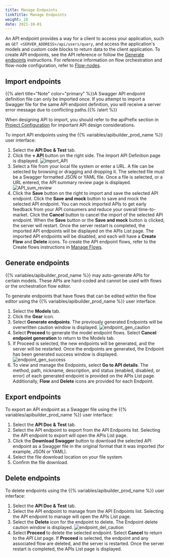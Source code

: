 ```yaml
---
title: Manage Endpoints
linkTitle: Manage Endpoints
weight: 10
date: 2021-10-01
---
```


An API endpoint provides a way for a client to access your application, such as `GET <SERVER_ADDRESS>/api/users/query`, and access the application's models and custom code blocks to return data to the client application. To create API endpoints, see the API reference or follow the [Generate endpoints](#generate-endpoints) instructions. For reference information on flow orchestration and flow-node configuration, refer to [Flow-nodes](/docs/developer_guide/flows/flow_nodes/).

## Import endpoints

{{% alert title="Note" color="primary" %}}A Swagger API endpoint definition file can only be imported once. If you attempt to import a Swagger file for the same API endpoint definition, you will receive a server error message due to conflicting paths.{{% /alert %}}

When designing API to import, you should refer to the apiPrefix section in [Project Configuration](/docs/developer_guide/project/configuration/project_configuration/#apiprefix) for important API design considerations.

To import API endpoints using the {{% variables/apibuilder_prod_name %}} user interface:

1. Select the **API Doc & Test** tab.
1. Click the **\+ API** button on the right side. The Import API Definition page is displayed.
![import_API](/Images/import_api.png)
1. Select a file from your local file system or enter a URL. A file can be selected by browsing or dragging and dropping it. The selected file must be a Swagger formatted JSON or YAML file. Once a file is selected, or a URL entered, the API summary review page is displayed.
![API_sum_review](/Images/api_sum_review.png)
1. Click the **Save** button on the right to import and save the selected API endpoint. Click the **Save and mock** button to save and mock the selected API endpoint. You can mock imported APIs to get early feedback from your API consumers and reduce your overall time-to-market. Click the **Cancel** button to cancel the import of the selected API endpoint. When the **Save** button or the **Save and mock** button is clicked, the server will restart. Once the server restart is completed, the imported API endpoints will be displayed on the APIs List page. The imported API endpoints will be disabled, and each will have a **Create Flow** and **Delete** icons. To create the API endpoint flows, refer to the Create flows instructions in [Manage Flows](/docs/developer_guide/flows/manage_flows/).

## Generate endpoints

{{% variables/apibuilder_prod_name %}} may auto-generate APIs for certain models. These APIs are hard-coded and cannot be used with flows or the orchestration flow editor.

To generate endpoints that have flows that can be edited within the flow editor using the {{% variables/apibuilder_prod_name %}} user interface:

1. Select the **Models** tab.
1. Click the **Gear** icon.
1. Select **Generate endpoints**. The previously generated Endpoints will be overwritten caution window is displayed.
![endpoint_gen_caution](/Images/endpoint_gen_caution.png)
1. Select **Proceed** to generate the model endpoint flows. Select **Cancel endpoint generation** to return to the Models tab.
1. If Proceed is selected, the new endpoints will be generated, and the server will be restarted. Once the endpoints are generated, the Endpoint has been generated success window is displayed.
![endpoint_gen_success](/Images/endpoint_gen_success.png)
1. To view and manage the Endpoints, select **Go to API details**. The method, path, nickname, description, and status (enabled, disabled, or error) of each generated endpoint is provided on the APIs List page. Additionally, **Flow** and **Delete** icons are provided for each Endpoint.

## Export endpoints

To export an API endpoint as a Swagger file using the {{% variables/apibuilder_prod_name %}} user interface:

1. Select the **API Doc &** **Test** tab.
1. Select the API endpoint to export from the API Endpoints list. Selecting the API endpoint to export will open the APIs List page.
1. Click the **Download Swagger** button to download the selected API endpoint as a Swagger file in the original format that it was imported (for example, JSON or YAML).
1. Select the file download location on your file system.
1. Confirm the file download.

## Delete endpoints

To delete endpoints using the {{% variables/apibuilder_prod_name %}} user interface:

1. Select the **API Doc &** **Test** tab.
1. Select the API endpoint to manage from the API Endpoints list. Selecting the API endpoint to manage will open the APIs List page.
1. Select the **Delete** icon for the endpoint to delete. The Endpoint delete caution window is displayed.
![endpoint_del_caution](/Images/55477532_endpoint_del_caution.png)
1. Select **Proceed** to delete the selected endpoint. Select **Cancel** to return to the _API List_ page. If **Proceed** is selected, the endpoint and any associated flow are deleted, and the server is restarted. Once the server restart is completed, the APIs List page is displayed.
